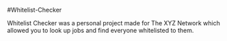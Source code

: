 #Whitelist-Checker

Whitelist Checker was a personal project made for The XYZ Network which allowed you to look up jobs and find everyone whitelisted to them.
